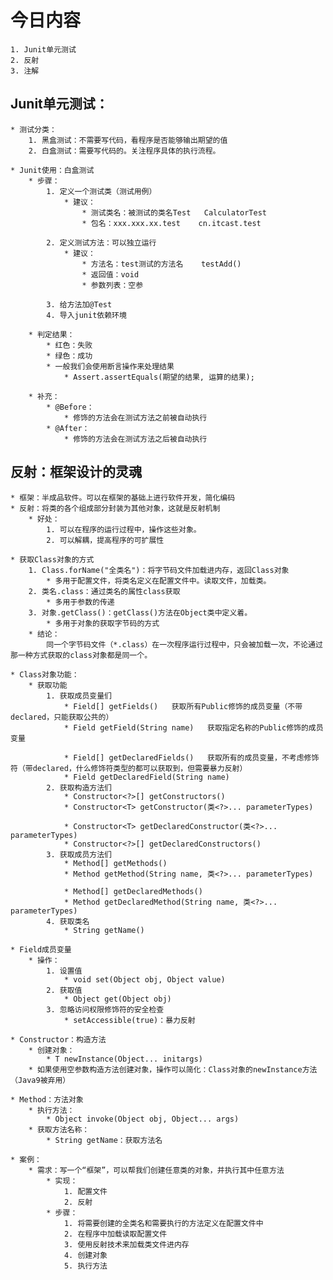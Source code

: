 # 今日内容
    1. Junit单元测试
    2. 反射
    3. 注解
    

## Junit单元测试：
    * 测试分类：
        1. 黑盒测试：不需要写代码，看程序是否能够输出期望的值
        2. 白盒测试：需要写代码的。关注程序具体的执行流程。
        
    * Junit使用：白盒测试
        * 步骤：
            1. 定义一个测试类（测试用例）
                * 建议：
                    * 测试类名：被测试的类名Test   CalculatorTest
                    * 包名：xxx.xxx.xx.test    cn.itcast.test
                    
            2. 定义测试方法：可以独立运行
                * 建议：
                    * 方法名：test测试的方法名    testAdd()
                    * 返回值：void
                    * 参数列表：空参
                    
            3. 给方法加@Test
            4. 导入junit依赖环境
        
        * 判定结果：
            * 红色：失败
            * 绿色：成功
            * 一般我们会使用断言操作来处理结果
                * Assert.assertEquals(期望的结果, 运算的结果);
                
        * 补充：
            * @Before：
                * 修饰的方法会在测试方法之前被自动执行
            * @After：
                * 修饰的方法会在测试方法之后被自动执行


## 反射：框架设计的灵魂
    * 框架：半成品软件。可以在框架的基础上进行软件开发，简化编码
    * 反射：将类的各个组成部分封装为其他对象，这就是反射机制
        * 好处：
            1. 可以在程序的运行过程中，操作这些对象。
            2. 可以解耦，提高程序的可扩展性

    * 获取Class对象的方式
        1. Class.forName("全类名")：将字节码文件加载进内存，返回Class对象
            * 多用于配置文件，将类名定义在配置文件中。读取文件，加载类。
        2. 类名.class：通过类名的属性class获取
            * 多用于参数的传递
        3. 对象.getClass()：getClass()方法在Object类中定义着。
            * 多用于对象的获取字节码的方式
        * 结论：
            同一个字节码文件（*.class）在一次程序运行过程中，只会被加载一次，不论通过那一种方式获取的class对象都是同一个。

    * Class对象功能：
        * 获取功能
            1. 获取成员变量们
                * Field[] getFields()   获取所有Public修饰的成员变量（不带declared，只能获取公共的）
                * Field getField(String name)   获取指定名称的Public修饰的成员变量

                * Field[] getDeclaredFields()   获取所有的成员变量，不考虑修饰符（带declared，什么修饰符类型的都可以获取到，但需要暴力反射）
                * Field getDeclaredField(String name)
            2. 获取构造方法们
                * Constructor<?>[] getConstructors()  
                * Constructor<T> getConstructor(类<?>... parameterTypes)  

                * Constructor<T> getDeclaredConstructor(类<?>... parameterTypes)  
                * Constructor<?>[] getDeclaredConstructors()  
            3. 获取成员方法们
                * Method[] getMethods()  
                * Method getMethod(String name, 类<?>... parameterTypes)

                * Method[] getDeclaredMethods()
                * Method getDeclaredMethod(String name, 类<?>... parameterTypes)  
            4. 获取类名
                * String getName()  

    * Field成员变量
        * 操作：
            1. 设置值
                * void set(Object obj, Object value)  
            2. 获取值
                * Object get(Object obj)  
            3. 忽略访问权限修饰符的安全检查
                * setAccessible(true)：暴力反射

    * Constructor：构造方法
        * 创建对象：
            * T newInstance(Object... initargs) 
        * 如果使用空参数构造方法创建对象，操作可以简化：Class对象的newInstance方法（Java9被弃用）

    * Method：方法对象
        * 执行方法：
            * Object invoke(Object obj, Object... args)  
        * 获取方法名称：
            * String getName：获取方法名

    * 案例：
        * 需求：写一个“框架”，可以帮我们创建任意类的对象，并执行其中任意方法
            * 实现：
                1. 配置文件
                2. 反射
            * 步骤：
                1. 将需要创建的全类名和需要执行的方法定义在配置文件中
                2. 在程序中加载读取配置文件
                3. 使用反射技术来加载类文件进内存
                4. 创建对象
                5. 执行方法